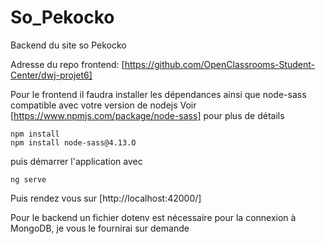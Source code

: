 # So_Pekocko
Backend du site so Pekocko

Adresse du repo frontend: [https://github.com/OpenClassrooms-Student-Center/dwj-projet6]

Pour le frontend il faudra installer les dépendances ainsi que node-sass compatible avec votre version de nodejs 
Voir [https://www.npmjs.com/package/node-sass] pour plus de détails


```
npm install
npm install node-sass@4.13.O
```
puis démarrer l'application avec
```
ng serve
```
Puis rendez vous sur 
[http://localhost:42000/]

Pour le backend un fichier dotenv est nécessaire pour la connexion à MongoDB, je vous le fournirai sur demande

